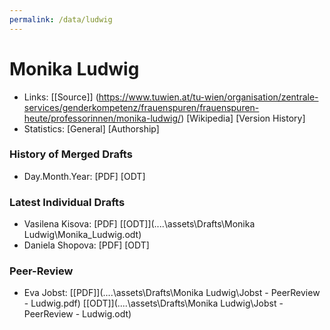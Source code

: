 ```yaml
---
permalink: /data/ludwig
---
```


# Monika Ludwig
- Links: [\[Source\]] (https://www.tuwien.at/tu-wien/organisation/zentrale-services/genderkompetenz/frauenspuren/frauenspuren-heute/professorinnen/monika-ludwig/)  [Wikipedia] [Version History]
- Statistics: [General] [Authorship]

### History of Merged Drafts
- Day.Month.Year: [PDF] [ODT]

### Latest Individual Drafts
- Vasilena Kisova: [PDF\] [\[ODT\]](..\..\assets\Drafts\Monika Ludwig\Monika_Ludwig.odt)
- Daniela Shopova: [PDF\] [ODT\]

### Peer-Review
- Eva Jobst: [\[PDF\]](..\..\assets\Drafts\Monika Ludwig\Jobst - PeerReview - Ludwig.pdf) [\[ODT\]](..\..\assets\Drafts\Monika Ludwig\Jobst - PeerReview - Ludwig.odt)
